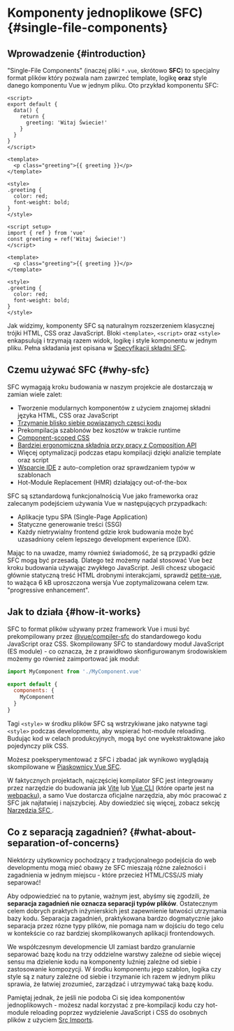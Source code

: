 # Komponenty jednoplikowe (SFC) {#single-file-components}

## Wprowadzenie {#introduction}

"Single-File Components" (inaczej pliki `*.vue`, skrótowo **SFC**) to specjalny format plików który pozwala nam zawrzeć template, logikę **oraz** style danego komponentu Vue w jednym pliku. Oto przykład komponentu SFC:

<div class="options-api">

```vue
<script>
export default {
  data() {
    return {
      greeting: 'Witaj Świecie!'
    }
  }
}
</script>

<template>
  <p class="greeting">{{ greeting }}</p>
</template>

<style>
.greeting {
  color: red;
  font-weight: bold;
}
</style>
```

</div>

<div class="composition-api">

```vue
<script setup>
import { ref } from 'vue'
const greeting = ref('Witaj Świecie!')
</script>

<template>
  <p class="greeting">{{ greeting }}</p>
</template>

<style>
.greeting {
  color: red;
  font-weight: bold;
}
</style>
```

</div>

Jak widzimy, komponenty SFC są naturalnym rozszerzeniem klasycznej trójki HTML, CSS oraz JavaScript. Bloki `<template>`, `<script>` oraz `<style>` enkapsulują i trzymają razem widok, logikę i style komponentu w jednym pliku. Pełna składania jest opisana w [Specyfikacji składni SFC](/api/sfc-spec).

## Czemu używać SFC {#why-sfc}

SFC wymagają kroku budowania w naszym projekcie ale dostarczają w zamian wiele zalet:

- Tworzenie modularnych komponentów z użyciem znajomej składni języka HTML, CSS oraz JavaScript
- [Trzymanie blisko siebie powiązanych częsci kodu](#what-about-separation-of-concerns)
- Prekompilacja szablonów bez kosztów w trakcie runtime
- [Component-scoped CSS](/api/sfc-css-features)
- [Bardziej ergonomiczna składnia przy pracy z Composition API](/api/sfc-script-setup)
- Więcej optymalizacji podczas etapu kompilacji dzięki analizie template oraz script
- [Wsparcie IDE](/guide/scaling-up/tooling#ide-support) z auto-completion oraz sprawdzaniem typów w szablonach
- Hot-Module Replacement (HMR) działający out-of-the-box

SFC są sztandardową funkcjonalnością Vue jako frameworka oraz zalecanym podejściem używania Vue w następujących przypadkach:

- Aplikacje typu SPA (Single-Page Application)
- Statyczne generowanie treści (SSG)
- Każdy nietrywialny frontend gdzie krok budowania może być uzasadniony celem lepszego development experience (DX).

Mając to na uwadze, mamy również świadomość, że są przypadki gdzie SFC mogą być przesadą. Dlatego też możemy nadal stosować Vue bez kroku budowania używając zwykłego JavaScript. Jeśli chcesz ubogacić głównie statyczną treść HTML drobnymi interakcjami, sprawdź [petite-vue](https://github.com/vuejs/petite-vue), to ważąca 6 kB uproszczona wersja Vue zoptymalizowana celem tzw. "progressive enhancement".

## Jak to działa {#how-it-works}

SFC to format plików używany przez framework Vue i musi być prekompilowany przez [@vue/compiler-sfc](https://github.com/vuejs/core/tree/main/packages/compiler-sfc) do standardowego kodu JavaScript oraz CSS. Skompilowany SFC to standardowy moduł JavaScript (ES module) - co oznacza, że z prawidłowo skonfigurowanym środowiskiem możemy go również zaimportować jak moduł:

```js
import MyComponent from './MyComponent.vue'

export default {
  components: {
    MyComponent
  }
}
```

Tagi `<style>` w środku plików SFC są wstrzykiwane jako natywne tagi `<style>` podczas developmentu, aby wspierać hot-module reloading. Budując kod w celach produkcyjnych, mogą być one wyekstraktowane jako pojedynczy plik CSS.

Możesz poeksperymentować z SFC i zbadać jak wynikowo wyglądają skompilowane w [Piaskownicy Vue SFC](https://play.vuejs.org/).

W faktycznych projektach, najczęściej kompilator SFC jest integrowany przez narzędzie do budowania jak [Vite](https://vitejs.dev/) lub [Vue CLI](http://cli.vuejs.org/) (które oparte jest na [webpacku](https://webpack.js.org/)), a samo Vue dostarcza oficjalne narzędzia, aby móc pracować z SFC jak najłatwiej i najszybciej. Aby dowiedzieć się więcej, zobacz sekcję [Narzędzia SFC ](/guide/scaling-up/tooling).

## Co z separacją zagadnień? {#what-about-separation-of-concerns}

Niektórzy użytkownicy pochodzący z tradycjonalnego podejścia do web developmentu mogą mieć obawy że SFC mieszają różne zależności i zagadnienia w jednym miejscu - które przecież HTML/CSS/JS miały separować!

Aby odpowiedzieć na to pytanie, ważnym jest, abyśmy się zgodzili, że **separacja zagadnień nie oznacza separacji typów plików**. Ostatecznym celem dobrych praktych inżynierskich jest zapewnienie łatwości utrzymania bazy kodu. Separacja zagadnień, praktykowana bardzo dogmatycznie jako separacja przez rózne typy plików, nie pomaga nam w dojściu do tego celu w kontekście co raz bardziej skomplikowanych aplikacji frontendowych.

We współczesnym developmencie UI zamiast bardzo granularnie separować bazę kodu na trzy oddzielne warstwy zależne od siebie więcej sensu ma dzielenie kodu na komponenty luźniej zależne od siebie i zastosowanie kompozycji. W środku komponentu jego szablon, logika czy style są z natury zależne od siebie i trzymanie ich razem w jednym pliku sprawia, że łatwiej zrozumieć, zarządzać i utrzymywać taką bazę kodu.

Pamiętaj jednak, że jeśli nie podoba Ci się idea komponentów jednoplikowych - możesz nadal korzystać z pre-kompilacji kodu czy hot-module reloading poprzez wydzielenie JavaScript i CSS do osobnych plików z użyciem [Src Imports](/api/sfc-spec#src-imports).
